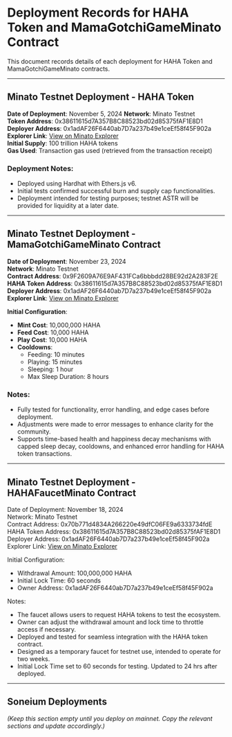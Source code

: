 # Deployment Records for HAHA Token and MamaGotchiGameMinato Contract

This document records details of each deployment for HAHA Token and MamaGotchiGameMinato contracts.

---

## Minato Testnet Deployment - HAHA Token

**Date of Deployment**: November 5, 2024
**Network**: Minato Testnet  
**Token Address**: 0x38611615d7A357B8C88523bd02d85375fAF1E8D1  
**Deployer Address**: 0x1adAF26F6440ab7D7a237b49e1ceEf58f45F902a  
**Explorer Link**: [View on Minato Explorer](https://soneium-minato.blockscout.com/token/0x38611615d7A357B8C88523bd02d85375fAF1E8D1?tab=contract)  
**Initial Supply**: 100 trillion HAHA tokens  
**Gas Used**: Transaction gas used (retrieved from the transaction receipt)

### Deployment Notes:

- Deployed using Hardhat with Ethers.js v6.
- Initial tests confirmed successful burn and supply cap functionalities.
- Deployment intended for testing purposes; testnet ASTR will be provided for liquidity at a later date.

---

## Minato Testnet Deployment - MamaGotchiGameMinato Contract

**Date of Deployment**: November 23, 2024  
**Network**: Minato Testnet  
**Contract Address**: 0x9F2609A76E9AF431FCa6bbbdd28BE92d2A283F2E  
**HAHA Token Address**: 0x38611615d7A357B8C88523bd02d85375fAF1E8D1  
**Deployer Address**: 0x1adAF26F6440ab7D7a237b49e1ceEf58f45F902a  
**Explorer Link**: [View on Minato Explorer](https://soneium-minato.blockscout.com/address/0x9F2609A76E9AF431FCa6bbbdd28BE92d2A283F2E?tab=contract)

**Initial Configuration**:

- **Mint Cost**: 10,000,000 HAHA
- **Feed Cost**: 10,000 HAHA
- **Play Cost**: 10,000 HAHA
- **Cooldowns**:
  - Feeding: 10 minutes
  - Playing: 15 minutes
  - Sleeping: 1 hour
  - Max Sleep Duration: 8 hours

### Notes:

- Fully tested for functionality, error handling, and edge cases before deployment.
- Adjustments were made to error messages to enhance clarity for the community.
- Supports time-based health and happiness decay mechanisms with capped sleep decay, cooldowns, and enhanced error handling for HAHA token transactions.

---

## Minato Testnet Deployment - HAHAFaucetMinato Contract

Date of Deployment: November 18, 2024  
Network: Minato Testnet  
Contract Address: 0x70b771d4834A266220e49dfC06FE9a6333734fdE  
HAHA Token Address: 0x38611615d7A357B8C88523bd02d85375fAF1E8D1  
Deployer Address: 0x1adAF26F6440ab7D7a237b49e1ceEf58f45F902a  
Explorer Link: [View on Minato Explorer](https://soneium-minato.blockscout.com/address/0x70b771d4834A266220e49dfC06FE9a6333734fdE?tab=contract)

Initial Configuration:

- Withdrawal Amount: 100,000,000 HAHA
- Initial Lock Time: 60 seconds
- Owner Address: 0x1adAF26F6440ab7D7a237b49e1ceEf58f45F902a

Notes:

- The faucet allows users to request HAHA tokens to test the ecosystem.
- Owner can adjust the withdrawal amount and lock time to throttle access if necessary.
- Deployed and tested for seamless integration with the HAHA token contract.
- Designed as a temporary faucet for testnet use, intended to operate for two weeks.
- Initial Lock Time set to 60 seconds for testing. Updated to 24 hrs after deployed.

---

## Soneium Deployments

_(Keep this section empty until you deploy on mainnet. Copy the relevant sections and update accordingly.)_
